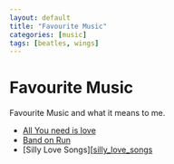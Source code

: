 ```yaml
---
layout: default
title: "Favourite Music"
categories: [music]
tags: [beatles, wings]
---
```


# Favourite Music
Favourite Music and what it means to me.

* [All You need is love][all_you_need_is_love]
* [Band on Run][band_on_the_run]
* [Silly Love Songs][[silly_love_songs]

[band_on_the_run]: https://youtu.be/RjlvdcBAKdg?si=zfQ34euTW_GhVN0c

[all_you_need_is_love]: https://youtu.be/_7xMfIp-irg?si=yoattovF3BYgOTo8
[silly_love_songs]: https://youtu.be/ap87QgZKTNw?si=WUnTrVTwKWMq6FRW